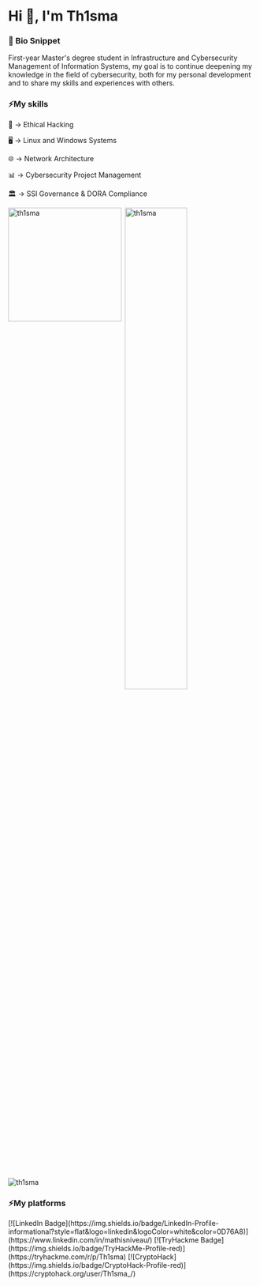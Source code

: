 <h1>Hi 👋, I'm Th1sma</h1>
<h3>📖 Bio Snippet</h3>
First-year Master's degree student in Infrastructure and Cybersecurity Management of Information Systems, my goal is to continue deepening my knowledge in the field of cybersecurity, both for my personal development and to share my skills and experiences with others.

<h3>⚡My skills</h3>
<p>🧠 -> Ethical Hacking</p>
<p>🖥️ -> Linux and Windows Systems</p>
<p>🌐 -> Network Architecture</p>
<p>📊 -> Cybersecurity Project Management</p>
<p>🏛️ -> SSI Governance & DORA Compliance</p>

<p><img align="left" src="https://github-readme-stats.vercel.app/api/top-langs?username=th1sma&show_icons=true&locale=en&layout=compact&theme=radical" alt="th1sma" height="230px" /></p>

<p>&nbsp;<img align="center" src="https://github-readme-stats.vercel.app/api?username=th1sma&show_icons=true&locale=en&theme=radical" width="50%" alt="th1sma" /></p>

<p><img align="center" src="https://github-readme-streak-stats.herokuapp.com/?user=th1sma&theme=radical" alt="th1sma" /></p>

<h3>⚡My platforms</h3>
[![LinkedIn Badge](https://img.shields.io/badge/LinkedIn-Profile-informational?style=flat&logo=linkedin&logoColor=white&color=0D76A8)](https://www.linkedin.com/in/mathisniveau/)
[![TryHackme Badge](https://img.shields.io/badge/TryHackMe-Profile-red)](https://tryhackme.com/r/p/Th1sma)
[![CryptoHack](https://img.shields.io/badge/CryptoHack-Profile-red)](https://cryptohack.org/user/Th1sma_/)
